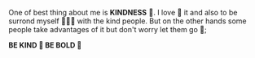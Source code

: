 One of best thing about me is **KINDNESS** 🙂. I love 💝 it and also to be surrond myself 🧑‍🤝‍🧑 with the kind people. But on the other hands some people take advantages of it but don't worry let them go 🏃;

**BE KIND 🌼 BE BOLD 💪** 
